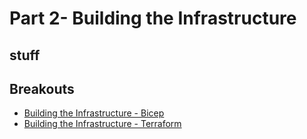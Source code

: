 # Part 2- Building the Infrastructure

## stuff

## Breakouts

- [Building the Infrastructure - Bicep](Part2-BuildingTheInfrastructure_bicep.md)
- [Building the Infrastructure - Terraform](Part2-BuildingTheInfrastructure_terraform.md)